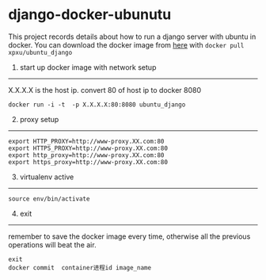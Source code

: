 django-docker-ubunutu
=======================
This project records details about how to run a django server with ubuntu in docker.
You can download the docker image from [here](https://hub.docker.com/u/xpxu/) with `docker pull xpxu/ubuntu_django`

1. start up docker image with network setup
-----------
X.X.X.X is the host ip. convert 80 of host ip to docker 8080

    docker run -i -t  -p X.X.X.X:80:8080 ubuntu_django


2. proxy setup
--------------
    export HTTP_PROXY=http://www-proxy.XX.com:80
    export HTTPS_PROXY=http://www-proxy.XX.com:80
    export http_proxy=http://www-proxy.XX.com:80
    export https_proxy=http://www-proxy.XX.com:80

3. virtualenv active
--------------------
    source env/bin/activate

4. exit
-------
remember to save the docker image every time, otherwise all the previous operations will beat the air.

    exit
    docker commit  container进程id image_name

